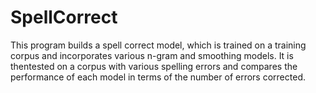 # SpellCorrect
This program builds a spell correct model, which is trained on a training corpus and incorporates various n-gram and smoothing models. 
It is thentested on a corpus with various spelling errors and compares the performance of each model in terms of the number of errors 
corrected. 
